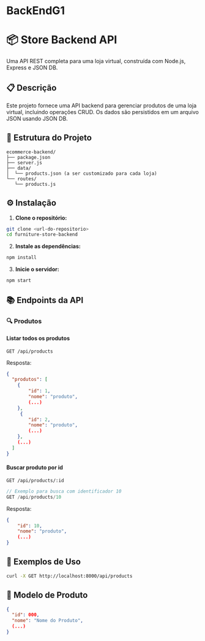 # BackEndG1

# 📦 Store Backend API

Uma API REST completa para uma loja virtual, construída com Node.js, Express e JSON DB.

## 📋 Descrição

Este projeto fornece uma API backend para gerenciar produtos de uma loja virtual, incluindo operações CRUD. Os dados são persistidos em um arquivo JSON usando JSON DB.

## 📁 Estrutura do Projeto

```
ecommerce-backend/
├── package.json
├── server.js
├── data/
│  └── products.json (a ser customizado para cada loja)
└── routes/
   └── products.js
```

## ⚙️ Instalação

1. **Clone o repositório:**
```bash
git clone <url-do-repositorio>
cd furniture-store-backend
```

2. **Instale as dependências:**
```bash
npm install
```

3. **Inicie o servidor:**
```bash
npm start
```
## 📚 Endpoints da API

### 🔍 Produtos

#### Listar todos os produtos

```http
GET /api/products
```

Resposta:
```json
{
  "produtos": [
    {
        "id": 1,
        "nome": "produto",
        (...)
    },
     {
        "id": 2,
        "nome": "produto",
        (...)
    },
    (...)
  ]
}
```

#### Buscar produto por id

```http
GET /api/products/:id
```

```javascript
// Exemplo para busca com identificador 10
GET /api/products/10
```

Resposta:
```json
{ 
    "id": 10,
    "nome": "produto",
    (...)
}
```


## 📝 Exemplos de Uso
```bash
curl -X GET http://localhost:8000/api/products
```


## 🎯 Modelo de Produto
```json
{
  "id": 000,
  "nome": "Nome do Produto",
  (...)
}
```
